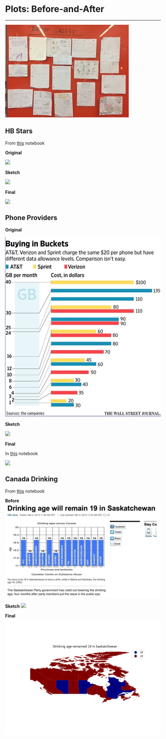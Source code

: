 # Plots: Before-and-After
---
<img src='IMG_2695.JPG' width=400px>


## HB Stars
From [this](https://github.com/AstroHackWeek/AstroHackWeek2017/blob/master/day4/Horizontal-Branch.ipynb) notebook

**Original**

![](http://i.imgur.com/1mTDLnUm.png)

**Sketch**

![](http://i.imgur.com/T3V4ctXm.jpg)

**Final**

![](http://i.imgur.com/3VeWk5gm.png)


## Phone Providers

**Original**

![](https://github.com/AstroHackWeek/AstroHackWeek2017/raw/master/day4/phone_providers/phone_providers-original.png)

**Sketch**

![](http://i.imgur.com/sb2GU4dm.jpg)

**Final**

In [this](https://github.com/AstroHackWeek/AstroHackWeek2017/blob/master/day4/phone_providers/phone_providers_comparison.ipynb) notebook

![](http://i.imgur.com/wwI79QIm.png)


## Canada Drinking

From [this](https://github.com/AstroHackWeek/AstroHackWeek2017/blob/master/day4/canada_drinking/canada_drink.py) notebook

**Before**
![](https://github.com/AstroHackWeek/AstroHackWeek2017/raw/master/day4/canada_drinking/before_figure.png)

**Sketch**
![](http://i.imgur.com/QK7g6xgm.jpg)

**Final**
![](https://github.com/AstroHackWeek/AstroHackWeek2017/raw/master/day4/canada_drinking/after_figure.png)
